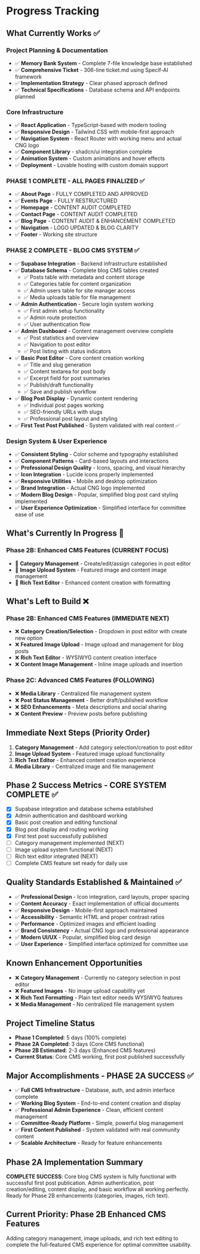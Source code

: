 
# Progress Tracking

## What Currently Works ✅

### Project Planning & Documentation
- ✅ **Memory Bank System** - Complete 7-file knowledge base established
- ✅ **Comprehensive Ticket** - 306-line ticket.md using Specif-AI framework
- ✅ **Implementation Strategy** - Clear phased approach defined
- ✅ **Technical Specifications** - Database schema and API endpoints planned

### Core Infrastructure
- ✅ **React Application** - TypeScript-based with modern tooling
- ✅ **Responsive Design** - Tailwind CSS with mobile-first approach
- ✅ **Navigation System** - React Router with working menu and actual CNG logo
- ✅ **Component Library** - shadcn/ui integration complete
- ✅ **Animation System** - Custom animations and hover effects
- ✅ **Deployment** - Lovable hosting with custom domain support

### PHASE 1 COMPLETE - ALL PAGES FINALIZED ✅
- ✅ **About Page** - FULLY COMPLETED AND APPROVED
- ✅ **Events Page** - FULLY RESTRUCTURED
- ✅ **Homepage** - CONTENT AUDIT COMPLETED
- ✅ **Contact Page** - CONTENT AUDIT COMPLETED
- ✅ **Blog Page** - CONTENT AUDIT & ENHANCEMENT COMPLETED
- ✅ **Navigation** - LOGO UPDATED & BLOG CLARITY
- ✅ **Footer** - Working site structure

### PHASE 2 COMPLETE - BLOG CMS SYSTEM ✅
- ✅ **Supabase Integration** - Backend infrastructure established
- ✅ **Database Schema** - Complete blog CMS tables created
  - ✅ Posts table with metadata and content storage
  - ✅ Categories table for content organization
  - ✅ Admin users table for site manager access
  - ✅ Media uploads table for file management
- ✅ **Admin Authentication** - Secure login system working
  - ✅ First admin setup functionality
  - ✅ Admin route protection
  - ✅ User authentication flow
- ✅ **Admin Dashboard** - Content management overview complete
  - ✅ Post statistics and overview
  - ✅ Navigation to post editor
  - ✅ Post listing with status indicators
- ✅ **Basic Post Editor** - Core content creation working
  - ✅ Title and slug generation
  - ✅ Content textarea for post body
  - ✅ Excerpt field for post summaries
  - ✅ Publish/draft functionality
  - ✅ Save and publish workflow
- ✅ **Blog Post Display** - Dynamic content rendering
  - ✅ Individual post pages working
  - ✅ SEO-friendly URLs with slugs
  - ✅ Professional post layout and styling
- ✅ **First Test Post Published** - System validated with real content ✅

### Design System & User Experience
- ✅ **Consistent Styling** - Color scheme and typography established
- ✅ **Component Patterns** - Card-based layouts and interactions
- ✅ **Professional Design Quality** - Icons, spacing, and visual hierarchy
- ✅ **Icon Integration** - Lucide icons properly implemented
- ✅ **Responsive Utilities** - Mobile and desktop optimization
- ✅ **Brand Integration** - Actual CNG logo implemented
- ✅ **Modern Blog Design** - Popular, simplified blog post card styling implemented
- ✅ **User Experience Optimization** - Simplified interface for committee ease of use

## What's Currently In Progress 🔄

### Phase 2B: Enhanced CMS Features (CURRENT FOCUS)
- 🔄 **Category Management** - Create/edit/assign categories in post editor
- 🔄 **Image Upload System** - Featured image and content image management
- 🔄 **Rich Text Editor** - Enhanced content creation with formatting

## What's Left to Build ❌

### Phase 2B: Enhanced CMS Features (IMMEDIATE NEXT)
- ❌ **Category Creation/Selection** - Dropdown in post editor with create new option
- ❌ **Featured Image Upload** - Image upload and management for blog posts
- ❌ **Rich Text Editor** - WYSIWYG content creation interface
- ❌ **Content Image Management** - Inline image uploads and insertion

### Phase 2C: Advanced CMS Features (FOLLOWING)
- ❌ **Media Library** - Centralized file management system
- ❌ **Post Status Management** - Better draft/published workflow
- ❌ **SEO Enhancements** - Meta descriptions and social sharing
- ❌ **Content Preview** - Preview posts before publishing

## Immediate Next Steps (Priority Order)
1. **Category Management** - Add category selection/creation to post editor
2. **Image Upload System** - Featured image upload functionality
3. **Rich Text Editor** - Enhanced content creation experience
4. **Media Library** - Centralized image and file management

## Phase 2 Success Metrics - CORE SYSTEM COMPLETE ✅
- [x] Supabase integration and database schema established
- [x] Admin authentication and dashboard working
- [x] Basic post creation and editing functional
- [x] Blog post display and routing working
- [x] First test post successfully published
- [ ] Category management implemented (NEXT)
- [ ] Image upload system functional (NEXT)
- [ ] Rich text editor integrated (NEXT)
- [ ] Complete CMS feature set ready for daily use

## Quality Standards Established & Maintained ✅
- ✅ **Professional Design** - Icon integration, card layouts, proper spacing
- ✅ **Content Accuracy** - Exact implementation of official documents
- ✅ **Responsive Design** - Mobile-first approach maintained
- ✅ **Accessibility** - Semantic HTML and proper contrast ratios
- ✅ **Performance** - Optimized images and efficient loading
- ✅ **Brand Consistency** - Actual CNG logo and professional appearance
- ✅ **Modern UI/UX** - Popular, simplified blog card design
- ✅ **User Experience** - Simplified interface optimized for committee use

## Known Enhancement Opportunities
- ❌ **Category Management** - Currently no category selection in post editor
- ❌ **Featured Images** - No image upload capability yet
- ❌ **Rich Text Formatting** - Plain text editor needs WYSIWYG features
- ❌ **Media Management** - No centralized file management system

## Project Timeline Status
- **Phase 1 Completed**: 5 days (100% complete)
- **Phase 2A Completed**: 3 days (Core CMS functional)
- **Phase 2B Estimated**: 2-3 days (Enhanced CMS features)
- **Current Status**: Core CMS working, first post published successfully

## Major Accomplishments - PHASE 2A SUCCESS ✅
- ✅ **Full CMS Infrastructure** - Database, auth, and admin interface complete
- ✅ **Working Blog System** - End-to-end content creation and display
- ✅ **Professional Admin Experience** - Clean, efficient content management
- ✅ **Committee-Ready Platform** - Simple, powerful blog management
- ✅ **First Content Published** - System validated with real community content
- ✅ **Scalable Architecture** - Ready for feature enhancements

## Phase 2A Implementation Summary
**COMPLETE SUCCESS**: Core blog CMS system is fully functional with successful first post publication. Admin authentication, post creation/editing, content display, and basic workflow all working perfectly. Ready for Phase 2B enhancements (categories, images, rich text).

## Current Priority: Phase 2B Enhanced CMS Features
Adding category management, image uploads, and rich text editing to complete the full-featured CMS experience for optimal committee usability.
